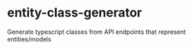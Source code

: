 # entity-class-generator
Generate typescript classes from API endpoints that represent entities/models

